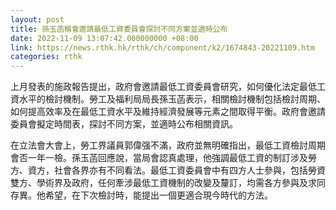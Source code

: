 ```yaml
---
layout: post
title: 孫玉菡稱會邀請最低工資委員會探討不同方案並適時公布
date: 2022-11-09 13:07:42.000000000 +08:00
link: https://news.rthk.hk/rthk/ch/component/k2/1674843-20221109.htm
categories: rthk
---
```


上月發表的施政報告提出，政府會邀請最低工資委員會研究，如何優化法定最低工資水平的檢討機制。勞工及福利局局長孫玉菡表示，相關檢討機制包括檢討周期、如何提高效率及在最低工資水平及維持經濟發展等元素之間取得平衡。政府會邀請委員會擬定時間表，探討不同方案，並適時公布相關資訊。

在立法會大會上，勞工界議員郭偉强不滿，政府並無明確指出，最低工資檢討周期會否一年一檢。孫玉菡回應說，當局會認真處理，他強調最低工資的制訂涉及勞方、資方，社會各界亦有不同看法。最低工資委員會中有四方人士參與，包括勞資雙方、學術界及政府，任何牽涉最低工資機制的改變及釐訂，均需各方參與及求同存異。他希望，在下次檢討時，能提出一個更適合現今時代的方法。

